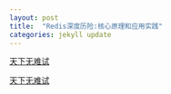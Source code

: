 ```yaml
---
layout: post
title:  "Redis深度历险:核心原理和应用实践"
categories: jekyll update
---
```


[天下无难试](https://zhuanlan.zhihu.com/p/32540678)

<a href="https://zhuanlan.zhihu.com/p/32540678" target="_blank">天下无难试</a>

